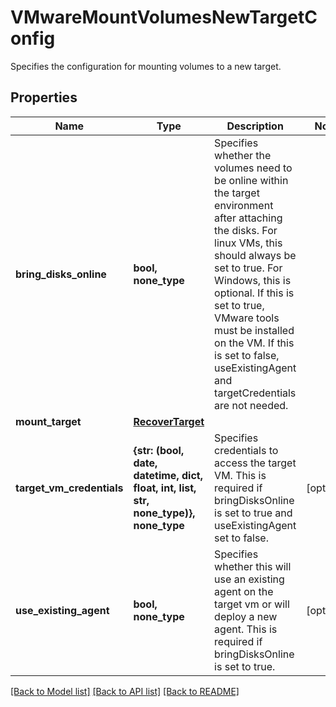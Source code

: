 # VMwareMountVolumesNewTargetConfig

Specifies the configuration for mounting volumes to a new target.

## Properties
Name | Type | Description | Notes
------------ | ------------- | ------------- | -------------
**bring_disks_online** | **bool, none_type** | Specifies whether the volumes need to be online within the target environment after attaching the disks. For linux VMs, this should always be set to true. For Windows, this is optional. If this is set to true, VMware tools must be installed on the VM. If this is set to false, useExistingAgent and targetCredentials are not needed. | 
**mount_target** | [**RecoverTarget**](RecoverTarget.md) |  | 
**target_vm_credentials** | **{str: (bool, date, datetime, dict, float, int, list, str, none_type)}, none_type** | Specifies credentials to access the target VM. This is required if bringDisksOnline is set to true and useExistingAgent set to false. | [optional] 
**use_existing_agent** | **bool, none_type** | Specifies whether this will use an existing agent on the target vm or will deploy a new agent. This is required if bringDisksOnline is set to true. | [optional] 

[[Back to Model list]](../README.md#documentation-for-models) [[Back to API list]](../README.md#documentation-for-api-endpoints) [[Back to README]](../README.md)


